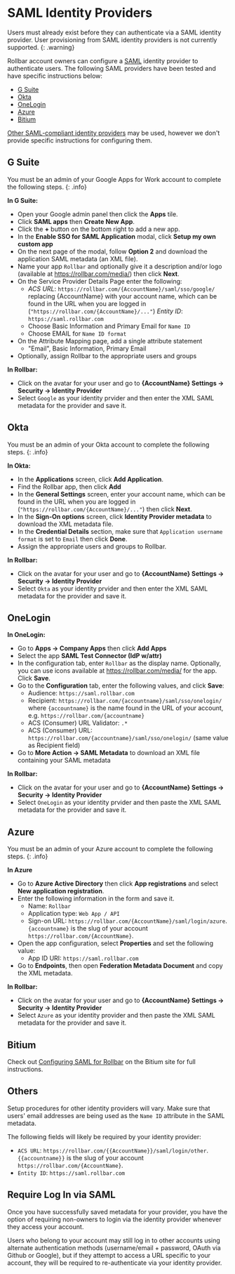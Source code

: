 # SAML Identity Providers

Users must already exist before they can authenticate via a SAML identity provider. User provisioning from SAML identity providers is not currently supported.
{: .warning}

Rollbar account owners can configure a [SAML](https://en.wikipedia.org/wiki/Security_Assertion_Markup_Language) identity provider to authenticate users.  The following SAML providers have been tested and have specific instructions below:

* [G Suite](#g-suite)
* [Okta](#okta)
* [OneLogin](#one-login)
* [Azure](#azure)
* [Bitium](#bitium)

[Other SAML-compliant identity providers](#others) may be used, however we don't provide specific instructions for configuring them.

## G Suite

You must be an admin of your Google Apps for Work account to complete the following steps.
{: .info}

**In G Suite:**

* Open your Google admin panel then click the **Apps** tile.
* Click **SAML apps** then **Create New App**.
* Click the **+** button on the bottom right to add a new app.
* In the **Enable SSO for SAML Application** modal, click **Setup my own custom app**
* On the next page of the modal, follow **Option 2** and download the application SAML metadata (an XML file).
* Name your app `Rollbar` and optionally give it a description and/or logo (available at https://rollbar.com/media/)  then click **Next**.
* On the Service Provider Details Page enter the following:
   * _ACS URL_: `https://rollbar.com/{AccountName}/saml/sso/google/` replacing {AccountName} with your account name, which can be found in the URL when you are logged in (`"https://rollbar.com/{AccountName}/..."`)
   _Entity ID_: `https://saml.rollbar.com`
   * Choose Basic Information and Primary Email for `Name ID`
   * Choose EMAIL for `Name ID format`
* On the Attribute Mapping page, add a single attribute statement
   * "Email", Basic Information, Primary Email
* Optionally, assign Rollbar to the appropriate users and groups

**In Rollbar:**

* Click on the avatar for your user and go to **{AccountName} Settings -> Security -> Identity Provider**
* Select `Google` as your identity prvider and then enter the XML SAML metadata for the provider and save it.

## Okta

You must be an admin of your Okta account to complete the following steps.
{: .info}

**In Okta:**

* In the **Applications** screen, click **Add Application**.
* Find the Rollbar app, then click **Add**
* In the **General Settings** screen, enter your account name, which can be found in the URL when you are logged in (`"https://rollbar.com/{AccountName}/..."`) then click **Next**.
* In the **Sign-On options** screen, click **Identity Provider metadata** to download the XML metadata file.
* In the **Credential Details** section, make sure that `Application username format` is set to `Email` then click **Done**.
* Assign the appropriate users and groups to Rollbar.

**In Rollbar:**

* Click on the avatar for your user and go to **{AccountName} Settings -> Security -> Identity Provider**
* Select `Okta` as your identity prvider and then enter the XML SAML metadata for the provider and save it.

## OneLogin

**In OneLogin:**

* Go to **Apps -> Company Apps** then click **Add Apps**
* Select the app **SAML Test Connector (IdP w/attr)**
* In the configuration tab, enter `Rollbar` as the display name.  Optionally, you can use icons available at https://rollbar.com/media/ for the app.  Click **Save**.
* Go to the **Configuration** tab, enter the following values, and click **Save**:
  * Audience: `https://saml.rollbar.com`
  * Recipient: `https://rollbar.com/{accountname}/saml/sso/onelogin/` where `{accountname}` is the name found in the URL of your account, e.g. `https://rollbar.com/{accountname}`
  * ACS (Consumer) URL Validator: `.*`
  * ACS (Consumer) URL: `https://rollbar.com/{accountname}/saml/sso/onelogin/` (same value as Recipient field)
* Go to **More Action -> SAML Metadata** to download an XML file containing your SAML metadata  

**In Rollbar:**

* Click on the avatar for your user and go to **{AccountName} Settings -> Security -> Identity Provider**
* Select `OneLogin` as your identity prvider and then paste the XML SAML metadata for the provider and save it.

## Azure

You must be an admin of your Azure account to complete the following steps.
{: .info}

**In Azure**

* Go to **Azure Active Directory** then click **App registrations** and select **New application registration**.
* Enter the following information in the form and save it.
   * Name: `Rollbar`
   * Application type: `Web App / API`
   * Sign-on URL: `https://rollbar.com/{AccountName}/saml/login/azure`. `{accountname}` is the slug of your account  `https://rollbar.com/{AccountName}`.
* Open the app configuration, select **Properties** and set the following value:
   * App ID URI: `https://saml.rollbar.com`
* Go to **Endpoints**, then open **Federation Metadata Document** and copy the XML metadata.

**In Rollbar:**

* Click on the avatar for your user and go to **{AccountName} Settings -> Security -> Identity Provider**
* Select `Azure` as your identity provider and then paste the XML SAML metadata for the provider and save it.


## Bitium

Check out [Configuring SAML for Rollbar](https://support.bitium.com/administration/saml-rollbar/) on the Bitium site for full instructions.

## Others

Setup procedures for other identity providers will vary. Make sure that users' email addresses are being used as the `Name ID` attribute in the SAML metadata.

The following fields will likely be required by your identity provider:
* `ACS URL`: `https://rollbar.com/{{AccountName}}/saml/login/other`. `{{accountname}}` is the slug of your account  `https://rollbar.com/{AccountName}`.
* `Entity ID`: `https://saml.rollbar.com`

## Require Log In via SAML

Once you have successfully saved metadata for your provider, you have the option of requiring non-owners to login via the identity provider whenever they access your account.  

Users who belong to your account may still log in to other accounts using alternate authentication methods (username/email + password, OAuth via Github or Google), but if they attempt to access a URL specific to your account, they will be required to re-authenticate via your identity provider.
